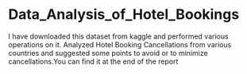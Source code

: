 # Data_Analysis_of_Hotel_Bookings
I have downloaded this dataset from kaggle and performed various operations on it.
Analyzed Hotel Booking Cancellations from various countries and suggested some points to avoid or to minimize cancellations.You can find it at the end of the report
